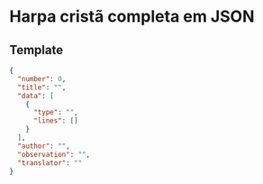 # Harpa cristã completa em JSON

## Template
```JSON
{
  "number": 0,
  "title": "",
  "data": [
    {
      "type": "",
      "lines": []
    }
  ],
  "author": "",
  "observation": "",
  "translator": ""
}
```